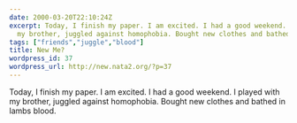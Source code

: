 ```yaml
---
date: 2000-03-20T22:10:24Z
excerpt: Today, I finish my paper. I am excited. I had a good weekend. I played with
  my brother, juggled against homophobia. Bought new clothes and bathed in lambs blood.
tags: ["friends","juggle","blood"]
title: New Me?
wordpress_id: 37
wordpress_url: http://new.nata2.org/?p=37
---
```


Today, I finish my paper. I am excited. I had a good weekend. I played with my brother, juggled against homophobia. Bought new clothes and bathed in lambs blood.
